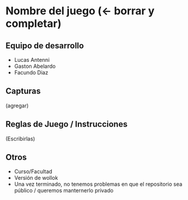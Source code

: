 # Nombre del juego (<- borrar y completar)

## Equipo de desarrollo

- Lucas Antenni
- Gaston Abelardo
- Facundo Diaz

## Capturas

(agregar)

## Reglas de Juego / Instrucciones

(Escribirlas)


## Otros

- Curso/Facultad
- Versión de wollok
- Una vez terminado, no tenemos problemas en que el repositorio sea público / queremos manternerlo privado
